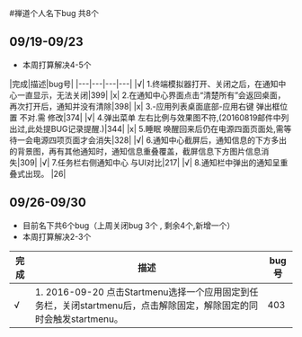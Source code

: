 #禅道个人名下bug 共8个 
## 09/19-09/23
- 本周打算解决4-5个

|完成|描述|bug号|
|---|---|---|---|
|√| 1.终端模拟器打开、关闭之后，在通知中心一直显示，无法关闭|399|
|x| 2.在通知中心界面点击“清楚所有”会返回桌面，再次打开后，通知并没有清除|398|
|x| 3.-应用列表桌面底部-应用右键 弹出框位置 不对.需 修改|374|
|√| 4.弹出菜单 左右比例与效果图不符,(20160819邮件中列出过,此处提BUG记录提醒.)|344|
|x| 5.睡眠 唤醒回来后仍在电源四面页面处,需等待一会电源四项页面才会消失|328|
|√| 6.通知中心截屏后，通知信息的下方多出的背景图，再有其他通知时，通知信息重叠覆盖，截屏信息下方图片信息消失|309|
|√| 7.任务栏右侧通知中心 与UI对比|217|
|√| 8.通知栏中弹出的通知呈重叠式出现。 |26|


## 09/26-09/30 
- 目前名下共6个bug（上周关闭bug 3个 , 剩余4个,新增一个）
- 本周打算解决2-3个


|完成|描述|bug号|
|---|---|---|
|√| 1. 2016-09-20 点击Startmenu选择一个应用固定到任务栏，关闭startmenu后，点击解除固定，解除固定的同时会触发startmenu。|403|
